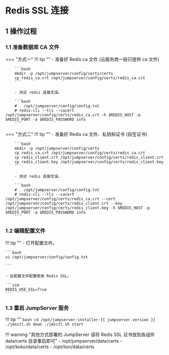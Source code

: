 # Redis SSL 连接

## 1 操作过程
### 1.1 准备数据库 CA 文件
=== "方式一"
    !!! tip ""
        - 准备好 Redis ca 文件 (云服务商一般只提供 ca 文件)

        ```bash
        mkdir -p /opt/jumpserver/config/certs/certs
        cp redis_ca.crt /opt/jumpserver/config/certs/redis_ca.crt
        ```

        - 测试 redis 连接无误。

        ```bash
        # . /opt/jumpserver/config/config.txt
        # redis-cli --tls --cacert /opt/jumpserver/config/certs/redis_ca.crt -h $REDIS_HOST -p $REDIS_PORT -a $REDIS_PASSWORD info
        ```

=== "方式二"
    !!! tip ""
        - 准备好 Redis ca 文件、私钥和证书 (自签证书)

        ```bash
        mkdir -p /opt/jumpserver/config/certs
        cp redis_ca.crt /opt/jumpserver/config/certs/redis_ca.crt
        cp redis_client.crt /opt/jumpserver/config/certs/redis_client.crt
        cp redis_client.key /opt/jumpserver/config/certs/redis_client.key
        ```

        - 测试 redis 连接无误。

        ```bash
        # . /opt/jumpserver/config/config.txt
        # redis-cli --tls --cacert /opt/jumpserver/config/certs/redis_ca.crt --cert /opt/jumpserver/config/certs/redis_client.crt --key /opt/jumpserver/config/certs/redis_client.key -h $REDIS_HOST -p $REDIS_PORT -a $REDIS_PASSWORD info
        ```

### 1.2 编辑配置文件
!!! tip ""
    - 打开配置文件。
    
    ```bash
    vi /opt/jumpserver/config/config.txt

    ```

    - 在配置文件配置使用 Redis SSL。

    ```vim
    REDIS_USE_SSL=True
    ```

### 1.3 重启 JumpServer 服务
!!! tip ""
    ```bash
    cd /opt/jumpserver-installer-{{ jumpserver.version }}
    ./jmsctl.sh down
    ./jmsctl.sh start
    ```

!!! warning "其他方式部署的 JumpServer 请将 Redis SSL 证书放到各组件 data/certs 目录重启即可"
    - /opt/jumpserver/data/certs
    - /opt/koko/data/certs
    - /opt/lion/data/certs